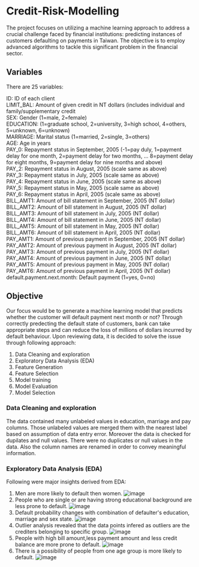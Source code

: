 # Credit-Risk-Modelling
The project focuses on utilizing a machine learning approach to address a crucial challenge faced by financial institutions: predicting instances of customers defaulting on payments in Taiwan. The objective is to employ advanced algorithms to tackle this significant problem in the financial sector.

## Variables
There are 25 variables:

ID: ID of each client
<br>LIMIT_BAL: Amount of given credit in NT dollars (includes individual and family/supplementary credit
<br>SEX: Gender (1=male, 2=female)
<br>EDUCATION: (1=graduate school, 2=university, 3=high school, 4=others, 5=unknown, 6=unknown)
<br>MARRIAGE: Marital status (1=married, 2=single, 3=others)
<br>AGE: Age in years
<br>PAY_0: Repayment status in September, 2005 (-1=pay duly, 1=payment delay for one month, 2=payment delay for two months, ... 8=payment delay for eight months, 9=payment delay for nine months and above)
<br>PAY_2: Repayment status in August, 2005 (scale same as above)
<br>PAY_3: Repayment status in July, 2005 (scale same as above)
<br>PAY_4: Repayment status in June, 2005 (scale same as above)
<br>PAY_5: Repayment status in May, 2005 (scale same as above)
<br>PAY_6: Repayment status in April, 2005 (scale same as above)
<br>BILL_AMT1: Amount of bill statement in September, 2005 (NT dollar)
<br>BILL_AMT2: Amount of bill statement in August, 2005 (NT dollar)
<br>BILL_AMT3: Amount of bill statement in July, 2005 (NT dollar)
<br>BILL_AMT4: Amount of bill statement in June, 2005 (NT dollar)
<br>BILL_AMT5: Amount of bill statement in May, 2005 (NT dollar)
<br>BILL_AMT6: Amount of bill statement in April, 2005 (NT dollar)
<br>PAY_AMT1: Amount of previous payment in September, 2005 (NT dollar)
<br>PAY_AMT2: Amount of previous payment in August, 2005 (NT dollar)
<br>PAY_AMT3: Amount of previous payment in July, 2005 (NT dollar)
<br>PAY_AMT4: Amount of previous payment in June, 2005 (NT dollar)
<br>PAY_AMT5: Amount of previous payment in May, 2005 (NT dollar)
<br>PAY_AMT6: Amount of previous payment in April, 2005 (NT dollar)
<br>default.payment.next.month: Default payment (1=yes, 0=no)

## Objective
Our focus would be to generate a machine learning model that predicts whether the customer will default payment next month or not?
Through correctly predecting the default state of customers, bank can take appropriate steps and can reduce the loss of millions of dollars incurred by default behaviour.
Upon reviewing data, it is decided to solve the issue through following approach:
1. Data Cleaning and exploration
2. Exploratory Data Analysis (EDA)
3. Feature Generation
4. Feature Selection
5. Model training
6. Model Evaluation
7. Model Selection

### Data Cleaning and exploration
The data contained many unlabeled values in education, marriage and pay columns. Those unlabeled values are merged them with the nearest label based on assumption of data entry error.
Moreover the data is checked for dupilates and null values. There were no duplicates or null values in the data.
Also the column names are renamed in order to convey meaningful information.

### Exploratory Data Analysis (EDA)
Following were major insights derived from EDA:
1. Men are more likely to default then women.
   ![image](https://github.com/neelpdesai/Credit-Risk-Modelling/assets/137664550/2919531d-fff7-4b48-8602-14d50a7c1d44)
2. People who are single or are having strong educational background are less prone to default.
   ![image](https://github.com/neelpdesai/Credit-Risk-Modelling/assets/137664550/0293c040-c48b-4f30-bbb8-bad9d02c1700)
3. Default probability changes with combination of defaulter's education, marriage and sex state.
   ![image](https://github.com/neelpdesai/Credit-Risk-Modelling/assets/137664550/cf72ce1e-f439-48c6-82cd-3cd9e9e0d37f)
4. Outlier analysis revealed that the data points infered as outliers are the crediters belonging to specific group.
   ![image](https://github.com/neelpdesai/Credit-Risk-Modelling/assets/137664550/b14adec0-4aad-4c7d-9c1c-e17270a77c19)
5. People with high bill amount,less payment amount and less credit balance are more prone to default.
   ![image](https://github.com/neelpdesai/Credit-Risk-Modelling/assets/137664550/706bc18c-4a42-4a61-83e2-87367cc58545)
6. There is a possibility of people from one age group is more likely to default.
   ![image](https://github.com/neelpdesai/Credit-Risk-Modelling/assets/137664550/2da4c69f-e773-483b-b49b-0eeb74786590)
 

